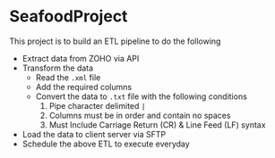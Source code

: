 # SeafoodProject
<p> This project is to build an ETL pipeline to do the following</p>

* Extract data from ZOHO via API
* Transform the data
    - Read the `.xml` file
    - Add the required columns
    - Convert the data to `.txt` file with the following conditions
        1. Pipe character delimited ` | `
        1. Columns must be in order and contain no spaces
        1. Must Include Carriage Return (CR) & Line Feed (LF) syntax
* Load the data to client server via SFTP
* Schedule the above ETL to execute everyday
